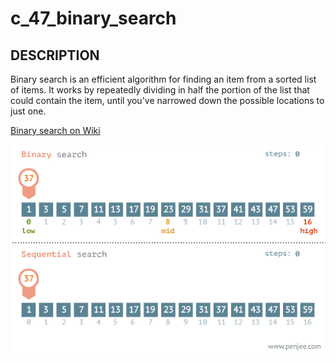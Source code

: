 # c_47_binary_search

## DESCRIPTION

Binary search is an efficient algorithm for finding an item from a sorted list of items. It works by repeatedly dividing in half the portion of the list that could contain the item, until you've narrowed down the possible locations to just one.

[Binary search on Wiki](https://en.wikipedia.org/wiki/Binary_search_algorithm)

![Binary search gif](./image/binary_search.gif)
